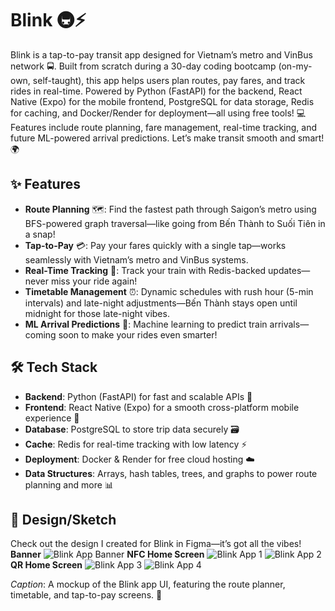 # Blink 🚇⚡

Blink is a tap-to-pay transit app designed for Vietnam’s metro and VinBus network 🚍. Built from scratch during a 30-day coding bootcamp (on-my-own, self-taught), this app helps users plan routes, pay fares, and track rides in real-time. Powered by Python (FastAPI) for the backend, React Native (Expo) for the mobile frontend, PostgreSQL for data storage, Redis for caching, and Docker/Render for deployment—all using free tools! 💻 Features include route planning, fare management, real-time tracking, and future ML-powered arrival predictions. Let’s make transit smooth and smart! 🌍

## ✨ Features
- **Route Planning** 🗺️: Find the fastest path through Saigon’s metro using BFS-powered graph traversal—like going from Bến Thành to Suối Tiên in a snap!  
- **Tap-to-Pay** 💳: Pay your fares quickly with a single tap—works seamlessly with Vietnam’s metro and VinBus systems.  
- **Real-Time Tracking** 📍: Track your train with Redis-backed updates—never miss your ride again!  
- **Timetable Management** ⏰: Dynamic schedules with rush hour (5-min intervals) and late-night adjustments—Bến Thành stays open until midnight for those late-night vibes.  
- **ML Arrival Predictions** 🤖: Machine learning to predict train arrivals—coming soon to make your rides even smarter!  

## 🛠️ Tech Stack
- **Backend**: Python (FastAPI) for fast and scalable APIs 🐍  
- **Frontend**: React Native (Expo) for a smooth cross-platform mobile experience 📱  
- **Database**: PostgreSQL to store trip data securely 🗃️  
- **Cache**: Redis for real-time tracking with low latency ⚡  
- **Deployment**: Docker & Render for free cloud hosting ☁️  
- **Data Structures**: Arrays, hash tables, trees, and graphs to power route planning and more 📊  

## 🎨 Design/Sketch
Check out the design I created for Blink in Figma—it’s got all the vibes!
**Banner**
![Blink App Banner](/readme/BlinkBanner.png)
**NFC Home Screen**
![Blink App 1](/readme/BlinkNFCLight.png)
![Blink App 2](/readme/BlinkNFCDark.png)
**QR Home Screen**
![Blink App 3](/readme/BlinkQRLight.png)
![Blink App 4](/readme/BlinkQRDark.png)

*Caption*: A mockup of the Blink app UI, featuring the route planner, timetable, and tap-to-pay screens. 🚉